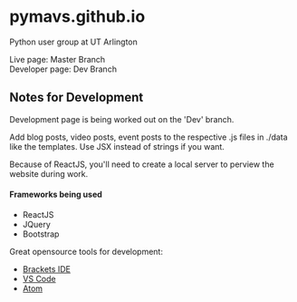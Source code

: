 # pymavs.github.io

Python user group at UT Arlington

Live page: Master Branch  
Developer page: Dev Branch

## Notes for Development

Development page is being worked out on the 'Dev' branch.

Add blog posts, video posts, event posts to the respective .js files in ./data like the templates. Use JSX instead of strings if you want.

Because of ReactJS, you'll need to create a local server to perview the website during work.

#### Frameworks being used
- ReactJS
- JQuery
- Bootstrap

Great opensource tools for development:
- [Brackets IDE](http://brackets.io/)
- [VS Code](https://code.visualstudio.com)
- [Atom](https://atom.io)